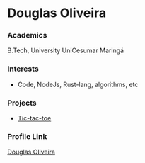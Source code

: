 # Douglas Oliveira

### Academics

B.Tech, University UniCesumar Maringá

### Interests

- Code, NodeJs, Rust-lang, algorithms, etc

### Projects

- [Tic-tac-toe](https://github.com/douglasOlv/tic-tac-toe)

### Profile Link

[Douglas Oliveira](https://github.com/douglasOlv)
